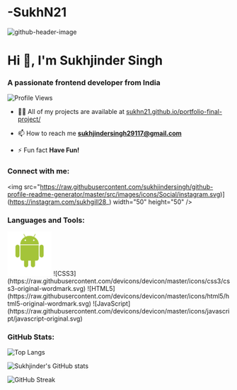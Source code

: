 # -SukhN21

![github-header-image](https://github.com/user-attachments/assets/9fd792e9-03f9-47d4-866d-be7a21f10e7f)

# Hi 👋, I'm Sukhjinder Singh
### A passionate frontend developer from India

![Profile Views](https://komarev.com/ghpvc/?username=sukhn21&label=Profile%20views&color=0e75b6&style=flat)

- 👨‍💻 All of my projects are available at [sukhn21.github.io/portfolio-final-project/](https://sukhn21.github.io/portfolio-final-project/)

- 📫 How to reach me **sukhjindersingh29117@gmail.com**

- ⚡ Fun fact **Have Fun!**

### Connect with me:
<img src="https://raw.githubusercontent.com/sukhjindersingh/github-profile-readme-generator/master/src/images/icons/Social/instagram.svg)](https://instagram.com/sukhgill28_) width="50" height="50" />

### Languages and Tools:
<img src="https://raw.githubusercontent.com/devicons/devicon/master/icons/android/android-original-wordmark.svg" width="100" height="100" />
![CSS3](https://raw.githubusercontent.com/devicons/devicon/master/icons/css3/css3-original-wordmark.svg)
![HTML5](https://raw.githubusercontent.com/devicons/devicon/master/icons/html5/html5-original-wordmark.svg)
![JavaScript](https://raw.githubusercontent.com/devicons/devicon/master/icons/javascript/javascript-original.svg)

### GitHub Stats:
![Top Langs](https://github-readme-stats.vercel.app/api/top-langs?username=sukhn21&show_icons=true&locale=en&layout=compact)

![Sukhjinder's GitHub stats](https://github-readme-stats.vercel.app/api?username=sukhn21&show_icons=true&locale=en)

![GitHub Streak](https://github-readme-streak-stats.herokuapp.com/?user=sukhn21&)
